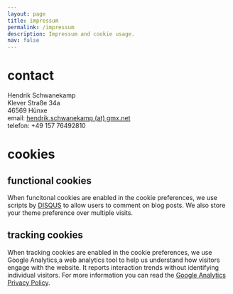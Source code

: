 ```yaml
---
layout: page
title: impressum
permalink: /impressum
description: Impressum and cookie usage.
nav: false
---
```


# contact
Hendrik Schwanekamp\
Klever Straße 34a\
46569 Hünxe\
email: [hendrik.schwanekamp (at) gmx.net](mailto:hendrik.schwanekamp@gmx.net)\
telefon: +49 157 76492810

# cookies

## functional cookies
When funcitonal cookies are enabled in the cookie preferences, we use scripts by [DISQUS](https://disqus.com/) to allow users to comment on blog posts. We also store your theme preference over multiple visits.

## tracking cookies
When tracking cookies are enabled in the cookie preferences, we use Google Analytics,a web analytics tool to help us understand how visitors engage with the website. It reports interaction trends without identifying individual visitors. For more information you can read the [Google Analytics Privacy Policy](http://www.google.com/analytics/learn/privacy.html).
